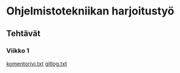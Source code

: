 # Ohjelmistotekniikan harjoitustyö

## Tehtävät

### Viikko 1

[komentorivi.txt](https://github.com/jussiiih/ot-harjoitustyo2/blob/master/laskarit/viikko1/komentorivi.txt)
[gitlog.txt](https://github.com/jussiiih/ot-harjoitustyo2/blob/master/laskarit/viikko1/gitlog.txt)
